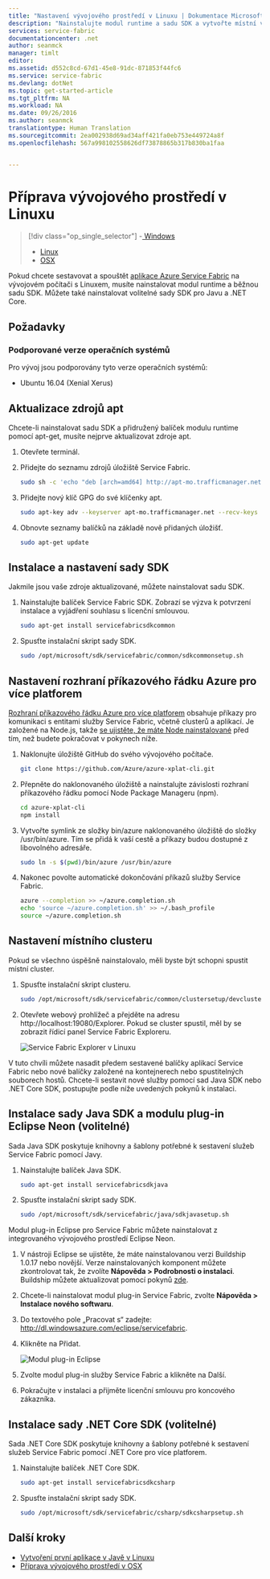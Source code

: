 ```yaml
---
title: "Nastavení vývojového prostředí v Linuxu | Dokumentace Microsoftu"
description: "Nainstalujte modul runtime a sadu SDK a vytvořte místní vývojový cluster v Linuxu. Po dokončení této instalace a nastavení budete moci sestavovat aplikace."
services: service-fabric
documentationcenter: .net
author: seanmck
manager: timlt
editor: 
ms.assetid: d552c8cd-67d1-45e8-91dc-871853f44fc6
ms.service: service-fabric
ms.devlang: dotNet
ms.topic: get-started-article
ms.tgt_pltfrm: NA
ms.workload: NA
ms.date: 09/26/2016
ms.author: seanmck
translationtype: Human Translation
ms.sourcegitcommit: 2ea002938d69ad34aff421fa0eb753e449724a8f
ms.openlocfilehash: 567a998102558626df73878865b317b830ba1faa


---
```

# <a name="prepare-your-development-environment-on-linux"></a>Příprava vývojového prostředí v Linuxu
> [!div class="op_single_selector"]
> -[ Windows](service-fabric-get-started.md)
> 
> * [Linux](service-fabric-get-started-linux.md)
> * [OSX](service-fabric-get-started-mac.md)
> 
> 

 Pokud chcete sestavovat a spouštět [aplikace Azure Service Fabric](service-fabric-application-model.md) na vývojovém počítači s Linuxem, musíte nainstalovat modul runtime a běžnou sadu SDK. Můžete také nainstalovat volitelné sady SDK pro Javu a .NET Core.

## <a name="prerequisites"></a>Požadavky
### <a name="supported-operating-system-versions"></a>Podporované verze operačních systémů
Pro vývoj jsou podporovány tyto verze operačních systémů:

* Ubuntu 16.04 (Xenial Xerus)

## <a name="update-your-apt-sources"></a>Aktualizace zdrojů apt
Chcete-li nainstalovat sadu SDK a přidružený balíček modulu runtime pomocí apt-get, musíte nejprve aktualizovat zdroje apt.

1. Otevřete terminál.
2. Přidejte do seznamu zdrojů úložiště Service Fabric.
   
    ```bash
    sudo sh -c 'echo "deb [arch=amd64] http://apt-mo.trafficmanager.net/repos/servicefabric/ trusty main" > /etc/apt/sources.list.d/servicefabric.list'
    ```
3. Přidejte nový klíč GPG do své klíčenky apt.
   
    ```bash
    sudo apt-key adv --keyserver apt-mo.trafficmanager.net --recv-keys 417A0893
    ```
4. Obnovte seznamy balíčků na základě nově přidaných úložišť.
   
    ```bash
    sudo apt-get update
    ```

## <a name="install-and-set-up-the-sdk"></a>Instalace a nastavení sady SDK
Jakmile jsou vaše zdroje aktualizované, můžete nainstalovat sadu SDK.

1. Nainstalujte balíček Service Fabric SDK. Zobrazí se výzva k potvrzení instalace a vyjádření souhlasu s licenční smlouvou.
   
    ```bash
    sudo apt-get install servicefabricsdkcommon
    ```
2. Spusťte instalační skript sady SDK.
   
    ```bash
    sudo /opt/microsoft/sdk/servicefabric/common/sdkcommonsetup.sh
    ```

## <a name="set-up-the-azure-crossplatform-cli"></a>Nastavení rozhraní příkazového řádku Azure pro více platforem
[Rozhraní příkazového řádku Azure pro více platforem][azure-xplat-cli-github] obsahuje příkazy pro komunikaci s entitami služby Service Fabric, včetně clusterů a aplikací. Je založené na Node.js, takže [se ujistěte, že máte Node nainstalované][install-node] před tím, než budete pokračovat v pokynech níže.

1. Naklonujte úložiště GitHub do svého vývojového počítače.
   
    ```bash
    git clone https://github.com/Azure/azure-xplat-cli.git
    ```
2. Přepněte do naklonovaného úložiště a nainstalujte závislosti rozhraní příkazového řádku pomocí Node Package Manageru (npm).
   
    ```bash
    cd azure-xplat-cli
    npm install
    ```
3. Vytvořte symlink ze složky bin/azure naklonovaného úložiště do složky /usr/bin/azure. Tím se přidá k vaší cestě a příkazy budou dostupné z libovolného adresáře.
   
    ```bash
    sudo ln -s $(pwd)/bin/azure /usr/bin/azure
    ```
4. Nakonec povolte automatické dokončování příkazů služby Service Fabric.
   
    ```bash
    azure --completion >> ~/azure.completion.sh
    echo 'source ~/azure.completion.sh' >> ~/.bash_profile
    source ~/azure.completion.sh
    ```

## <a name="set-up-a-local-cluster"></a>Nastavení místního clusteru
Pokud se všechno úspěšně nainstalovalo, měli byste být schopni spustit místní cluster.

1. Spusťte instalační skript clusteru.
   
    ```bash
    sudo /opt/microsoft/sdk/servicefabric/common/clustersetup/devclustersetup.sh
    ```
2. Otevřete webový prohlížeč a přejděte na adresu http://localhost:19080/Explorer. Pokud se cluster spustil, měl by se zobrazit řídicí panel Service Fabric Exploreru.
   
    ![Service Fabric Explorer v Linuxu][sfx-linux]

V tuto chvíli můžete nasadit předem sestavené balíčky aplikací Service Fabric nebo nové balíčky založené na kontejnerech nebo spustitelných souborech hostů. Chcete-li sestavit nové služby pomocí sad Java SDK nebo .NET Core SDK, postupujte podle níže uvedených pokynů k instalaci.

## <a name="install-the-java-sdk-and-eclipse-neon-plugin-optional"></a>Instalace sady Java SDK a modulu plug-in Eclipse Neon (volitelné)
Sada Java SDK poskytuje knihovny a šablony potřebné k sestavení služeb Service Fabric pomocí Javy.

1. Nainstalujte balíček Java SDK.
   
    ```bash
    sudo apt-get install servicefabricsdkjava
    ```
2. Spusťte instalační skript sady SDK.
   
    ```bash
    sudo /opt/microsoft/sdk/servicefabric/java/sdkjavasetup.sh
    ```

Modul plug-in Eclipse pro Service Fabric můžete nainstalovat z integrovaného vývojového prostředí Eclipse Neon.

1. V nástroji Eclipse se ujistěte, že máte nainstalovanou verzi Buildship 1.0.17 nebo novější. Verze nainstalovaných komponent můžete zkontrolovat tak, že zvolíte **Nápověda > Podrobnosti o instalaci**. Buildship můžete aktualizovat pomocí pokynů [zde][buildship-update].
2. Chcete-li nainstalovat modul plug-in Service Fabric, zvolte **Nápověda > Instalace nového softwaru**.
3. Do textového pole „Pracovat s“ zadejte: http://dl.windowsazure.com/eclipse/servicefabric.
4. Klikněte na Přidat.
   
    ![Modul plug-in Eclipse][sf-eclipse-plugin]
5. Zvolte modul plug-in služby Service Fabric a klikněte na Další.
6. Pokračujte v instalaci a přijměte licenční smlouvu pro koncového zákazníka.

## <a name="install-the-net-core-sdk-optional"></a>Instalace sady .NET Core SDK (volitelné)
Sada .NET Core SDK poskytuje knihovny a šablony potřebné k sestavení služeb Service Fabric pomocí .NET Core pro více platforem.

1. Nainstalujte balíček .NET Core SDK.
   
    ```bash
    sudo apt-get install servicefabricsdkcsharp
    ```
2. Spusťte instalační skript sady SDK.
   
    ```bash
    sudo /opt/microsoft/sdk/servicefabric/csharp/sdkcsharpsetup.sh
    ```

## <a name="next-steps"></a>Další kroky
* [Vytvoření první aplikace v Javě v Linuxu](service-fabric-create-your-first-linux-application-with-java.md)
* [Příprava vývojového prostředí v OSX](service-fabric-get-started-mac.md)

<!-- Links -->

[azure-xplat-cli-github]: https://github.com/Azure/azure-xplat-cli
[install-node]: https://nodejs.org/en/download/package-manager/#installing-node-js-via-package-manager
[buildship-update]: https://projects.eclipse.org/projects/tools.buildship

<!--Images -->

[sf-eclipse-plugin]: ./media/service-fabric-get-started-linux/service-fabric-eclipse-plugin.png
[sfx-linux]: ./media/service-fabric-get-started-linux/sfx-linux.png



<!--HONumber=Nov16_HO2-->


